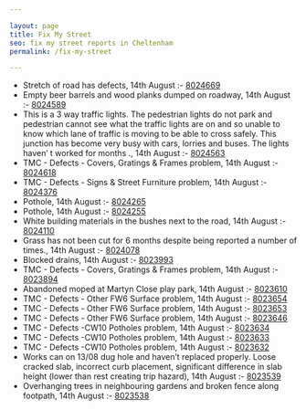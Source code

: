 ```yaml
---

layout: page
title: Fix My Street
seo: fix my street reports in Cheltenham
permalink: /fix-my-street

---
```


<!-- fix_marker starts -->

- Stretch of road has defects, 14th August :- [8024669](https://www.fixmystreet.com/report/8024669)
- Empty beer barrels and wood planks dumped on roadway, 14th August :- [8024589](https://www.fixmystreet.com/report/8024589)
- This is a 3 way traffic lights. The pedestrian lights do not park and pedestrian cannot see what the traffic lights are on and so unable to know which lane of traffic is moving to be able to cross safely. This junction has become very busy with cars, lorries and buses. The lights haven’ t worked for months ., 14th August :- [8024563](https://www.fixmystreet.com/report/8024563)
- TMC - Defects - Covers, Gratings & Frames problem, 14th August :- [8024618](https://www.fixmystreet.com/report/8024618)
- TMC - Defects - Signs & Street Furniture problem, 14th August :- [8024376](https://www.fixmystreet.com/report/8024376)
- Pothole, 14th August :- [8024265](https://www.fixmystreet.com/report/8024265)
- Pothole, 14th August :- [8024255](https://www.fixmystreet.com/report/8024255)
- White building materials in the bushes next to the road, 14th August :- [8024110](https://www.fixmystreet.com/report/8024110)
- Grass has not been cut for 6 months despite being reported a number of times., 14th August :- [8024078](https://www.fixmystreet.com/report/8024078)
- Blocked drains, 14th August :- [8023993](https://www.fixmystreet.com/report/8023993)
- TMC - Defects - Covers, Gratings & Frames problem, 14th August :- [8023894](https://www.fixmystreet.com/report/8023894)
- Abandoned moped at Martyn Close play park, 14th August :- [8023610](https://www.fixmystreet.com/report/8023610)
- TMC - Defects - Other FW6  Surface problem, 14th August :- [8023654](https://www.fixmystreet.com/report/8023654)
- TMC - Defects - Other FW6  Surface problem, 14th August :- [8023653](https://www.fixmystreet.com/report/8023653)
- TMC - Defects - Other FW6  Surface problem, 14th August :- [8023646](https://www.fixmystreet.com/report/8023646)
- TMC - Defects -CW10 Potholes problem, 14th August :- [8023634](https://www.fixmystreet.com/report/8023634)
- TMC - Defects -CW10 Potholes problem, 14th August :- [8023633](https://www.fixmystreet.com/report/8023633)
- TMC - Defects -CW10 Potholes problem, 14th August :- [8023632](https://www.fixmystreet.com/report/8023632)
- Works can on 13/08 dug hole and haven’t replaced properly. Loose cracked slab, incorrect curb placement, significant difference in slab height (lower than rest creating trip hazard), 14th August :- [8023539](https://www.fixmystreet.com/report/8023539)
- Overhanging trees in neighbouring gardens and broken fence along footpath, 14th August :- [8023538](https://www.fixmystreet.com/report/8023538)

<!-- fix_marker ends -->
